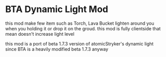 # BTA Dynamic Light Mod

this mod make few item such as Torch, Lava Bucket lighten around you when you holding it or drop it on the groud. this mod is fully clientside that mean doesn't increase light level

this mod is a port of beta 1.7.3 version of atomicStryker's dynamic light since BTA is a heavily modified beta 1.7.3 anyway

